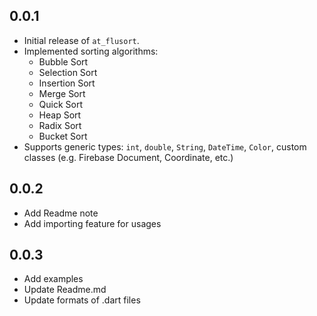 ## 0.0.1

- Initial release of `at_flusort`.
- Implemented sorting algorithms:
  - Bubble Sort
  - Selection Sort
  - Insertion Sort
  - Merge Sort
  - Quick Sort
  - Heap Sort
  - Radix Sort
  - Bucket Sort
- Supports generic types: `int`, `double`, `String`, `DateTime`, `Color`, custom classes (e.g. Firebase Document, Coordinate, etc.)

## 0.0.2

 - Add Readme note
 - Add importing feature for usages

## 0.0.3

 - Add examples
 - Update Readme.md
 - Update formats of .dart files